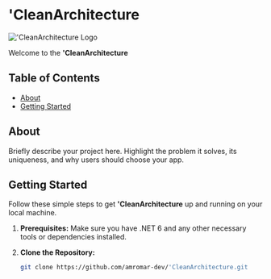 # 'CleanArchitecture

!['CleanArchitecture Logo](https://blog.cleancoder.com/uncle-bob/images/2012-08-13-the-clean-architecture/CleanArchitecture.jpg)

Welcome to the **'CleanArchitecture**

## Table of Contents

- [About](#about)
- [Getting Started](#getting-started)


## About

Briefly describe your project here. Highlight the problem it solves, its uniqueness, and why users should choose your app.

## Getting Started

Follow these simple steps to get **'CleanArchitecture** up and running on your local machine.

1. **Prerequisites:** Make sure you have .NET 6 and any other necessary tools or dependencies installed.

2. **Clone the Repository:**
   ```bash
   git clone https://github.com/amromar-dev/'CleanArchitecture.git
